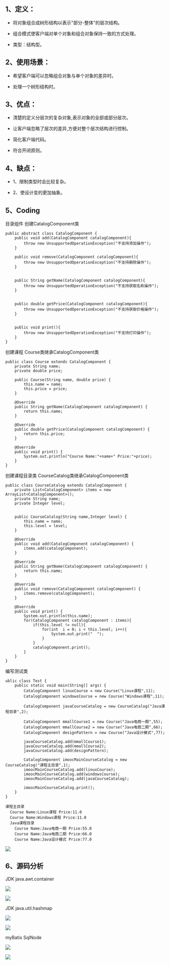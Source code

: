 ## 1、定义：

- 将对象组合成树形结构以表示"部分-整体"的层次结构。

- 组合模式使客户端对单个对象和组合对象保持一致的方式处理。

- 类型：结构型。

## 2、使用场景：

- 希望客户端可以忽略组合对象与单个对象的差异时。

- 处理一个树形结构时。

## 3、优点：

- 清楚的定义分层次的复杂对象,表示对象的全部或部分层次。

- 让客户端忽略了层次的差异,方便对整个层次结构进行控制。

- 简化客户端代码。

- 符合开闭原则。

## 4、缺点：

- 1、限制类型时会比较复杂。

- 2、使设计变的更加抽象。


## 5、Coding
目录组件 创建CatalogComponent类

```
public abstract class CatalogComponent {
    public void add(CatalogComponent catalogComponent){
        throw new UnsupportedOperationException("不支持添加操作");
    }

    public void remove(CatalogComponent catalogComponent){
        throw new UnsupportedOperationException("不支持删除操作");
    }


    public String getName(CatalogComponent catalogComponent){
        throw new UnsupportedOperationException("不支持获取名称操作");
    }


    public double getPrice(CatalogComponent catalogComponent){
        throw new UnsupportedOperationException("不支持获取价格操作");
    }


    public void print(){
        throw new UnsupportedOperationException("不支持打印操作");
    }
}
```

创建课程 Course类继承CatalogComponent类

```
public class Course extends CatalogComponent {
    private String name;
    private double price;

    public Course(String name, double price) {
        this.name = name;
        this.price = price;
    }

    @Override
    public String getName(CatalogComponent catalogComponent) {
        return this.name;
    }

    @Override
    public double getPrice(CatalogComponent catalogComponent) {
        return this.price;
    }

    @Override
    public void print() {
        System.out.println("Course Name:"+name+" Price:"+price);
    }
}
```


创建课程目录类 CourseCatalog类继承CatalogComponent类

```
public class CourseCatalog extends CatalogComponent {
    private List<CatalogComponent> items = new ArrayList<CatalogComponent>();
    private String name;
    private Integer level;


    public CourseCatalog(String name,Integer level) {
        this.name = name;
        this.level = level;
    }

    @Override
    public void add(CatalogComponent catalogComponent) {
        items.add(catalogComponent);
    }

    @Override
    public String getName(CatalogComponent catalogComponent) {
        return this.name;
    }

    @Override
    public void remove(CatalogComponent catalogComponent) {
        items.remove(catalogComponent);
    }

    @Override
    public void print() {
        System.out.println(this.name);
        for(CatalogComponent catalogComponent : items){
            if(this.level != null){
                for(int  i = 0; i < this.level; i++){
                    System.out.print("  ");
                }
            }
            catalogComponent.print();
        }
    }
}
```

编写测试类

```
ublic class Test {
    public static void main(String[] args) {
        CatalogComponent linuxCourse = new Course("Linux课程",11);
        CatalogComponent windowsCourse = new Course("Windows课程",11);

        CatalogComponent javaCourseCatalog = new CourseCatalog("Java课程目录",2);

        CatalogComponent mmallCourse1 = new Course("Java电商一期",55);
        CatalogComponent mmallCourse2 = new Course("Java电商二期",66);
        CatalogComponent designPattern = new Course("Java设计模式",77);

        javaCourseCatalog.add(mmallCourse1);
        javaCourseCatalog.add(mmallCourse2);
        javaCourseCatalog.add(designPattern);

        CatalogComponent imoocMainCourseCatalog = new CourseCatalog("课程主目录",1);
        imoocMainCourseCatalog.add(linuxCourse);
        imoocMainCourseCatalog.add(windowsCourse);
        imoocMainCourseCatalog.add(javaCourseCatalog);

        imoocMainCourseCatalog.print();
    }
}
```

```
课程主目录
  Course Name:Linux课程 Price:11.0
  Course Name:Windows课程 Price:11.0
  Java课程目录
    Course Name:Java电商一期 Price:55.0
    Course Name:Java电商二期 Price:66.0
    Course Name:Java设计模式 Price:77.0
```

![](https://upload-images.jianshu.io/upload_images/12420747-455050d230d320e3.png?imageMogr2/auto-orient/strip%7CimageView2/2/w/800)

## 6、源码分析

JDK java.awt.container

![](https://upload-images.jianshu.io/upload_images/12420747-246c2d67c5308d86.png?imageMogr2/auto-orient/strip%7CimageView2/2/w/800)

![](https://upload-images.jianshu.io/upload_images/12420747-e40d2c90b327d3c0.png?imageMogr2/auto-orient/strip%7CimageView2/2/w/800)

JDK java.util.hashmap

![](https://upload-images.jianshu.io/upload_images/12420747-48dcbec9839ac3c6.png?imageMogr2/auto-orient/strip%7CimageView2/2/w/800)

![](https://upload-images.jianshu.io/upload_images/12420747-9fb1793a2e47e625.png?imageMogr2/auto-orient/strip%7CimageView2/2/w/800)

myBatis SqlNode

![](https://upload-images.jianshu.io/upload_images/12420747-8efecd79afff939b.png?imageMogr2/auto-orient/strip%7CimageView2/2/w/800)

![](https://upload-images.jianshu.io/upload_images/12420747-d3b857aeeccc4376.png?imageMogr2/auto-orient/strip%7CimageView2/2/w/800)







